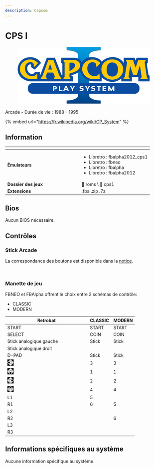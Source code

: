 ```yaml
---
description: Capcom
---
```


# CPS I

<div align="left">

<figure><img src="https://raw.githubusercontent.com/fabricecaruso/es-theme-carbon/52ff37c9e265587d006945a2ba695b5a962b3a3d/art/logos/cps1.svg" alt=""><figcaption></figcaption></figure>

</div>

Arcade - Durée de vie : 1988 - 1995

{% embed url="https://fr.wikipedia.org/wiki/CP_System" %}

## Information

<table data-header-hidden><thead><tr><th width="224"></th><th></th></tr></thead><tbody><tr><td><strong>Émulateurs</strong></td><td><ul><li>Libretro : fbalpha2012_cps1</li><li>Libretro : fbneo</li><li>Libretro : fbalpha</li><li>Libretro : fbalpha2012</li></ul></td></tr><tr><td><strong>Dossier des jeux</strong></td><td><span data-gb-custom-inline data-tag="emoji" data-code="1f4c2">📂</span> roms \ <span data-gb-custom-inline data-tag="emoji" data-code="1f4c2">📂</span> cps1</td></tr><tr><td><strong>Extensions</strong></td><td>.fba .zip .7z</td></tr></tbody></table>

## Bios

Aucun BIOS nécessaire.

## Contrôles

### Stick Arcade

La correspondance des boutons est disponible dans la [notice](http://retrobat.ovh/notice/notice.pdf).

<div align="left">

<figure><img src="https://i.imgur.com/kXBcdsB.png" alt=""><figcaption></figcaption></figure>

</div>

### Manette de jeu

FBNEO et FBAlpha offrent le choix entre 2 schémas de contrôle:

* CLASSIC
* MODERN

<table><thead><tr><th width="251">Retrobat</th><th>CLASSIC</th><th>MODERN</th></tr></thead><tbody><tr><td>START</td><td>START</td><td>START</td></tr><tr><td>SELECT</td><td>COIN</td><td>COIN</td></tr><tr><td>Stick analogique gauche</td><td>Stick</td><td>Stick</td></tr><tr><td>Stick analogique droit</td><td></td><td></td></tr><tr><td>D-PAD</td><td>Stick</td><td>Stick</td></tr><tr><td><img src="../../../../.gitbook/assets/image (33).png" alt=""></td><td>3</td><td>3</td></tr><tr><td><img src="../../../../.gitbook/assets/image (20).png" alt=""></td><td>1</td><td>1</td></tr><tr><td><img src="../../../../.gitbook/assets/image (7).png" alt=""></td><td>2</td><td>2</td></tr><tr><td><img src="../../../../.gitbook/assets/image (35).png" alt=""></td><td>4</td><td>4</td></tr><tr><td>L1</td><td>5</td><td></td></tr><tr><td>R1</td><td>6</td><td>5</td></tr><tr><td>L2</td><td></td><td></td></tr><tr><td>R2</td><td></td><td>6</td></tr><tr><td>L3</td><td></td><td></td></tr><tr><td>R3</td><td></td><td> </td></tr></tbody></table>

## Informations spécifiques au système

Aucune information spécifique au système.
